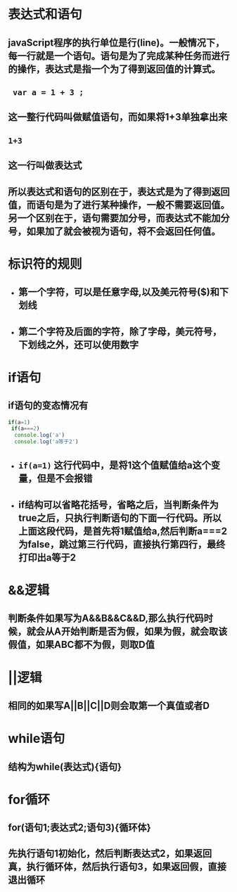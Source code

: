 # 表达式和语句
## javaScript程序的执行单位是行(line)。一般情况下，每一行就是一个语句。语句是为了完成某种任务而进行的操作，表达式是指一个为了得到返回值的计算式。
## ` var a = 1 + 3 ;`
## 这一整行代码叫做赋值语句，而如果将1+3单独拿出来
## `1+3`
## 这一行叫做表达式
## 所以表达式和语句的区别在于，表达式是为了得到返回值，而语句是为了进行某种操作，一般不需要返回值。另一个区别在于，语句需要加分号，而表达式不能加分号，如果加了就会被视为语句，将不会返回任何值。
# 标识符的规则
+ ## 第一个字符，可以是任意字母,以及美元符号($)和下划线
+ ## 第二个字符及后面的字符，除了字母，美元符号，下划线之外，还可以使用数字
# if语句
## if语句的变态情况有
  ```javaScript
  if(a=1)
   if(a===2)
    console.log('a')
    console.log('a等于2')
  ```
+ ## `if(a=1)` 这行代码中，是将1这个值赋值给a这个变量，但是不会报错
+ ## if结构可以省略花括号，省略之后，当判断条件为true之后，只执行判断语句的下面一行代码。所以上面这段代码，是首先将1赋值给a,然后判断a===2为false，跳过第三行代码，直接执行第四行，最终打印出a等于2
# &&逻辑
## 判断条件如果写为A&&B&&C&&D,那么执行代码时候，就会从A开始判断是否为假，如果为假，就会取该假值，如果ABC都不为假，则取D值
# ||逻辑
## 相同的如果写A||B||C||D则会取第一个真值或者D
# while语句
## 结构为while(表达式){语句}
# for循环
## for(语句1;表达式2;语句3){循环体}
## 先执行语句1初始化，然后判断表达式2，如果返回真，执行循环体，然后执行语句3，如果返回假，直接退出循环
